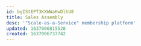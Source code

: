 ```yaml
---
id: bgIStEPT3KXWWaKwDlhU8
title: Sales Assembly
desc: '"Scale-as-a-Service" membership platform'
updated: 1637006815528
created: 1637006737742
---
```



